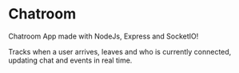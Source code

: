 # Chatroom

Chatroom App made with NodeJs, Express and SocketIO!

Tracks when a user arrives, leaves and who is currently connected, updating chat and events in real time.
